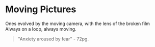 # Moving Pictures
Ones evolved by the moving camera, with the lens of the broken film
Always on a loop, always moving.
> "Anxiety aroused by fear" - 72pg.




